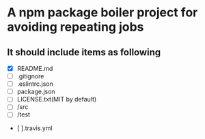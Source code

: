 # A npm package boiler project for avoiding repeating jobs

## It should include items as following

- [x] README.md
- [ ] .gitignore
- [ ] .eslintrc.json
- [ ] package.json
- [ ] LICENSE.txt(MIT by default)
- [ ] /src
- [ ] /test
- [ ].travis.yml
